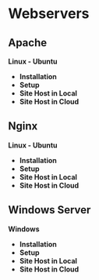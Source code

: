 # Webservers

## Apache

**Linux - Ubuntu**

- **Installation**
- **Setup**
- **Site Host in Local**
- **Site Host in Cloud**

## Nginx

**Linux - Ubuntu**

- **Installation**
- **Setup**
- **Site Host in Local**
- **Site Host in Cloud**

## Windows Server

**Windows**

- **Installation**
- **Setup**
- **Site Host in Local**
- **Site Host in Cloud**
